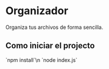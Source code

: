 # Organizador
Organiza tus archivos de forma sencilla.

<h2>Como iniciar el projecto</h2>
`npm install`\n
`node index.js`
